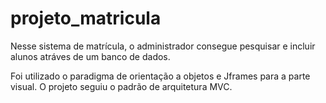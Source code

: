 # projeto_matricula

Nesse sistema de matrícula, o administrador consegue pesquisar e incluir alunos atráves de um banco de dados.

Foi utilizado o paradigma de orientação a objetos e Jframes para a parte visual.
O projeto seguiu o padrão de arquitetura MVC.